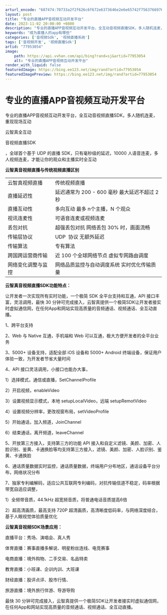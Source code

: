 ```yaml
---
arturl_encode: "687474:70733a2f2f626c6f672e6373646e2e6e65742f756376697665:2f61727469636c652f64657461696c732f3737393533303534"
layout: post
title: "专业的直播APP音视频互动开发平台"
date: 2023-11-02 20:00:00 +0800
description: "专业的直播APP音视频互动开发平台，全互动音视频直播SDK，多人随机连麦，重现现场互动云智真全互动音"
keywords: "成为直播人的app有哪些"
categories: ['音视频Sdk', '视频直播系统']
tags: ['音视频开发', '视频直播Sdk']
artid: "77953054"
image:
    path: https://api.vvhan.com/api/bing?rand=sj&artid=77953054
    alt: "专业的直播APP音视频互动开发平台"
render_with_liquid: false
featuredImage: https://bing.ee123.net/img/rand?artid=77953054
featuredImagePreview: https://bing.ee123.net/img/rand?artid=77953054
---
```


# 专业的直播APP音视频互动开发平台

专业的直播APP音视频互动开发平台，全互动音视频直播SDK，多人随机连麦，重现现场互动

云智真全互动

音视频直播SDK

，全球首个基于 UDP 的直播 SDK，只有毫秒级的延迟，10000 人语音连麦，多人视频连麦，才能让你的观众和主播实时全互动

**云智真音视频直播与传统视频直播区别**

|  |  |
| --- | --- |
| 云智真视频直播 | 传统视频直播 |
| 直播延迟性 | 延迟通常为 200 - 600 毫秒   最大延迟不超过 2 秒 | 延迟通常为 5 - 20 秒（RTMP） |
| 直播互动性 | 多向互动   最多 n个主播，N 个观众 | 单向互动   通常为 1 个主播，N 个观众， |
| 视讯连麦性 | 可语音连麦或视频连麦 | 不支持语音或者视频连麦沟通 |
| 丢包对抗 | 超强丢包对抗   网络丢包 30% 时，画面流畅 | 无丢包对抗   网络丢包至 30% 时，视频将完全卡住 |
| 传输层协议 | UDP  协议   无额外延迟 | TCP 协议   可靠性优化   产生额外延迟 |
| 传输算法 | 专有算法 | 开源算法 |
| 跨国跨运营商传输 | 近 100 个全球网络节点   虚拟专网路由调度 | 跨国不同运营商问题   未针对实时传输优化 |
| 网络变化调整与监控 | 网络品质监控与自动调度系统   实时优化传输质量 | 传输质量靠天   弱网时直接影响用户体验 |

**云智真音视频直播SDK功能特点：**

让开发者一次实现所有实时功能，一个极简 SDK 全平台支持和互通，API 接口丰富，灵活调用，最快 30 分钟可完成接入，云智真提供一个极简SDK让开发者接实时虚拟通信网，在任何App和网站实现高质量的音频通话、视频通话、全互动直播。

1、跨平台支持

2、Web 与 Native 互通，手机端和 Web 可以互通，极大方便开发者的全平台业务

3、5000+ 设备支持，适配全部 iOS 设备和 5000+ Android 终端设备，保证用户体验一致，为开发者节省大量时间

4、API 接口灵活调用，小接口也能办大事，

1）选择模式，通信或直播，SetChannelProfile

2）开启视频，enableVideo

3）设置视频显示模式，本地 setupLocalVideo，远端 setupRemotVideo

4）设置视频分辨率，更改视窗布局，setVideoProfile

5）开始通话，加入频道，JoinChannel

6）结束通话，离开频道，leaveChannel

5、开放第三方接入，支持第三方的功能 API 接入和自定义滤镜、美颜、加密、人脸识别、鉴黄、卡通换脸等均支持第三方接入，滤镜、美颜、加密、人脸识别、鉴黄、卡通换脸

6、通话质量数据实时监控，通话质量数据，终端用户分布地区，通话设备平台分布，网络状况分布

7、独家专利编解码，适应公共互联网专利编码，对抗传输信道不稳定，码率根据带宽自适应调整，

1）全频带音质，44.1kHz 超宽频音质，将普通电话音质提高6倍

2）超高清画质，最高支持 720P 超清画质，高清晰度低码率，与网络深度结合，基于人眼视觉体验质量优化

**云智真音视频SDK场景应用：**

直播平台：秀场、演唱会、真人秀

体育直播：赛事直播多解说、明星粉丝连线、电竞赛事

电商直播：境外购物、二手交易、名品特卖

教育直播：小班课、企训内训、大班课

财经直播：股评点评、股市行情、

旅游直播：境外旅行伴游、导游导购

最快 30 分钟可完成接入，云智真提供一个极简SDK让开发者接实时虚拟通信网，在任何App和网站实现高质量的音频通话、视频通话、全互动直播。